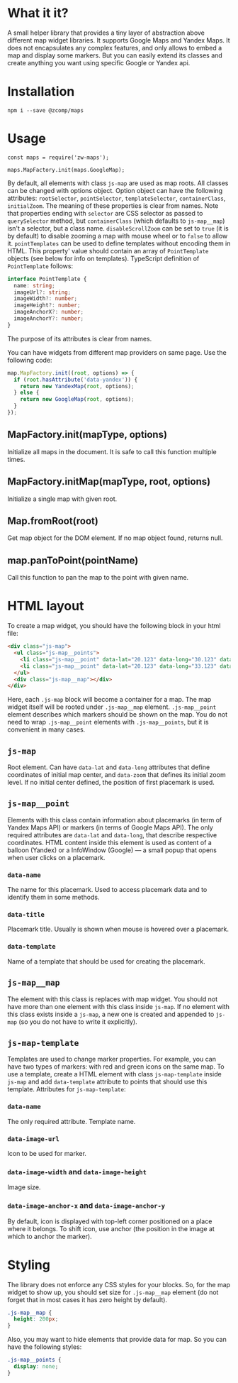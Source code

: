 # What it it?

A small helper library that provides a tiny layer of abstraction above different map widget libraries.
It supports Google Maps and Yandex Maps.
It does not encapsulates any complex features, and only allows to embed a map and display some markers.
But you can easily extend its classes and create anything you want using specific Google or Yandex api.

# Installation

```
npm i --save @zcomp/maps
```

# Usage

```
const maps = require('zw-maps');

maps.MapFactory.init(maps.GoogleMap);
```

By default, all elements with class `js-map` are used as map roots.
All classes can be changed with options object.
Option object can have the following attributes:
`rootSelector`, `pointSelector`, `templateSelector`, `containerClass`, `initialZoom`.
The meaning of these properties is clear from names.
Note that properties ending with `selector` are CSS selector as passed to `querySelector` method, but `containerClass` (which defaults to `js-map__map`) isn't a selector, but a class name.
`disableScrollZoom` can be set to `true` (it is by default) to disable zooming a map with mouse wheel or to `false` to allow it.
`pointTemplates` can be used to define templates without encoding them in HTML.
This property' value should contain an array of `PointTemplate` objects (see below for info on templates).
TypeScript definition of `PointTemplate` follows:

```ts
interface PointTemplate {
  name: string;
  imageUrl?: string;
  imageWidth?: number;
  imageHeight?: number;
  imageAnchorX?: number;
  imageAnchorY?: number;
}
```

The purpose of its attributes is clear from names.

You can have widgets from different map providers on same page.
Use the following code:

```js
map.MapFactory.init((root, options) => {
  if (root.hasAttribute('data-yandex')) {
    return new YandexMap(root, options);
  } else {
    return new GoogleMap(root, options);
  }
});
```

## MapFactory.init(mapType, options)

Initialize all maps in the document.
It is safe to call this function multiple times.

## MapFactory.initMap(mapType, root, options)

Initialize a single map with given root.

## Map.fromRoot(root)

Get map object for the DOM element.
If no map object found, returns null.

## map.panToPoint(pointName)

Call this function to pan the map to the point with given name.

# HTML layout

To create a map widget, you should have the following block in your html file:

```html
<div class="js-map">
  <ul class="js-map__points">
    <li class="js-map__point" data-lat="20.123" data-long="30.123" data-name="first point" data-title="Some place">Popup content</li>
    <li class="js-map__point" data-lat="20.123" data-long="33.123" data-name="second point" data-title="Some place">Popup content</li>
  </ul>
  <div class="js-map__map"></div>
</div>
```

Here, each `.js-map` block will become a container for a map.
The map widget itself will be rooted under `.js-map__map` element.
`.js-map__point` element describes which markers should be shown on the map.
You do not need to wrap `.js-map__point` elements with `.js-map__points`, but it is convenient in many cases.

## `js-map`

Root element.
Can have `data-lat` and `data-long` attributes that define coordinates of initial map center, and `data-zoom` that defines its initial zoom level.
If no initial center defined, the position of first placemark is used.

## `js-map__point`

Elements with this class contain information about placemarks (in term of Yandex Maps API) or markers (in terms of Google Maps API).
The only required attributes are `data-lat` and `data-long`, that describe respective coordinates.
HTML content inside this element is used as content of a balloon (Yandex) or a InfoWindow (Google) — a small popup that opens when user clicks on a placemark.

### `data-name`

The name for this placemark.
Used to access placemark data and to identify them in some methods.

### `data-title`

Placemark title.
Usually is shown when mouse is hovered over a placemark.

### `data-template`

Name of a template that should be used for creating the placemark.

## `js-map__map`

The element with this class is replaces with map widget.
You should not have more than one element with this class inside `js-map`.
If no element with this class exists inside a `js-map`, a new one is created and appended to `js-map` (so you do not have to write it explicitly).

## `js-map-template`

Templates are used to change marker properties.
For example, you can have two types of markers: with red and green icons on the same map.
To use a template, create a HTML element with class `js-map-template` inside `js-map` and add `data-template` attribute to points that should use this template.
Attributes for `js-map-template`:

### `data-name`

The only required attribute.
Template name.

### `data-image-url`

Icon to be used for marker.

### `data-image-width` and `data-image-height`

Image size.

### `data-image-anchor-x` and `data-image-anchor-y`

By default, icon is displayed with top-left corner positioned on a place where it belongs.
To shift icon, use anchor (the position in the image at which to anchor the marker).

# Styling

The library does not enforce any CSS styles for your blocks.
So, for the map widget to show up, you should set size for `.js-map__map` element (do not forget that in most cases it has zero height by default).

```css
.js-map__map {
  height: 200px;
}
```

Also, you may want to hide elements that provide data for map.
So you can have the following styles:

```css
.js-map__points {
  display: none;
}
```


